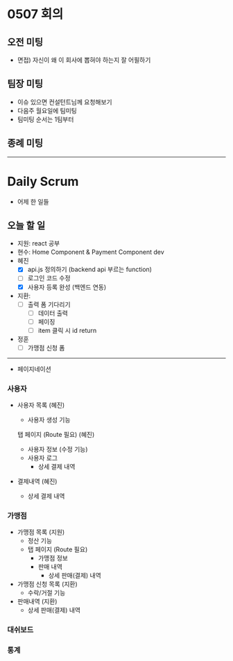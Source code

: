 # 0507 회의

## 오전 미팅

- 면접) 자신이 왜 이 회사에 뽑혀야 하는지 잘 어필하기

## 팀장 미팅

- 이슈 있으면 컨설턴트님께 요청해보기
- 다음주 월요일에 팀미팅
- 팀미팅 순서는 1팀부터

## 종례 미팅

---

# Daily Scrum

- 어제 한 일들

## 오늘 할 일

- 지원: react 공부
- 현수: Home Component & Payment Component dev
- 혜진
  - [x] api.js 정의하기 (backend api 부르는 function)
  - [ ] 로그인 코드 수정
  - [x] 사용자 등록 완성 (백엔드 연동)
- 지환:
  - [ ] 출력 폼 기다리기
    - [ ] 데이터 출력
    - [ ] 페이징
    - [ ] item 클릭 시 id return
- 정훈
  - [ ] 가맹점 신청 폼

---

- 페이지네이션

### 사용자

- 사용자 목록 (혜진)

  - 사용자 생성 기능

  탭 페이지 (Route 필요) (혜진)

  - 사용자 정보 (수정 기능)
  - 사용자 로그
    - 상세 결제 내역

- 결제내역 (혜진)
  - 상세 결제 내역

### 가맹점

- 가맹점 목록 (지원)
  - 정산 기능
  - 탭 페이지 (Route 필요)
    - 가맹점 정보
    - 판매 내역
      - 상세 판매(결제) 내역
- 가맹점 신청 목록 (지환)
  - 수락/거절 기능
- 판매내역 (지환)
  - 상세 판매(결제) 내역

### 대쉬보드

### 통계
